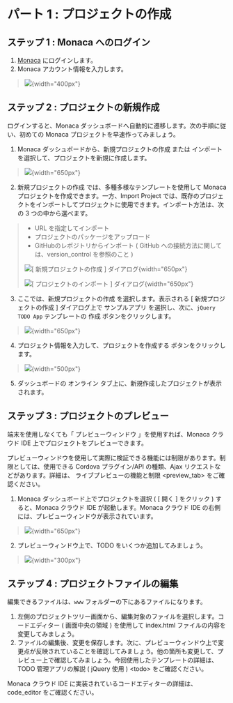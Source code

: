 パート 1 : プロジェクトの作成
=============================

ステップ 1 : Monaca へのログイン
--------------------------------

1.  [Monaca](https://monaca.mobi/ja/login) にログインします。
2.  Monaca アカウント情報を入力します。

> ![](images/starting_project/9.png){width="400px"}

ステップ 2 : プロジェクトの新規作成
-----------------------------------

ログインすると、Monaca
ダッシュボードへ自動的に遷移します。次の手順に従い、初めての Monaca
プロジェクトを早速作ってみましょう。

1.  Monaca ダッシュボードから、新規プロジェクトの作成 または インポート
    を選択して、プロジェクトを新規に作成します。

> ![](images/starting_project/1.png){width="650px"}

2.  新規プロジェクトの作成 では、多種多様なテンプレートを使用して Monaca
    プロジェクトを作成できます。一方、Import Project
    では、既存のプロジェクトをインポートしてプロジェクトに使用できます。インポート方法は、次の
    3 つの中から選べます。

> -   URL を指定してインポート
> -   プロジェクトのパッケージをアップロード
> -   GitHubのレポジトリからインポート ( GitHub
>     への接続方法に関しては、version\_control を参照のこと )
>
> ![\[ 新規プロジェクトの作成 \]
> ダイアログ](images/starting_project/10.png){width="650px"}
>
> ![\[ プロジェクトのインポート \]
> ダイアログ](images/starting_project/11.png){width="650px"}

3.  ここでは、新規プロジェクトの作成 を選択します。表示される \[
    新規プロジェクトの作成 \] ダイアログ上で サンプルアプリ
    を選択し、次に、`jQuery TODO App` テンプレートの 作成
    ボタンをクリックします。

> ![](images/starting_project/2.png){width="650px"}

4.  プロジェクト情報を入力して、プロジェクトを作成する
    ボタンをクリックします。

> ![](images/starting_project/3.png){width="500px"}

5.  ダッシュボードの オンライン
    タブ上に、新規作成したプロジェクトが表示されます。

ステップ 3 : プロジェクトのプレビュー
-------------------------------------

端末を使用しなくても「 プレビューウィンドウ 」を使用すれば、Monaca
クラウド IDE 上でプロジェクトをプレビューできます。

<div class="admonition note">

プレビューウィンドウを使用して実際に検証できる機能には制限があります。制限としては、使用できる
Cordova プラグイン/API の種類、Ajax リクエストなどがあります。詳細は、
ライブプレビューの機能と制限 &lt;preview\_tab&gt; をご確認ください。

</div>

1.  Monaca ダッシュボード上でプロジェクトを選択 ( \[ 開く \] をクリック
    ) すると、Monaca クラウド IDE が起動します。Monaca クラウド IDE
    の右側には、プレビューウィンドウが表示されています。

> ![](images/starting_project/5.png){width="650px"}

2.  プレビューウィンドウ上で、TODO をいくつか追加してみましょう。

> ![](images/starting_project/6.png){width="300px"}

ステップ 4 : プロジェクトファイルの編集
---------------------------------------

<div class="admonition note">

編集できるファイルは、`www` フォルダーの下にあるファイルになります。

</div>

1.  左側のプロジェクトツリー画面から、編集対象のファイルを選択します。コードエディター
    ( 画面中央の領域 ) を使用して index.html
    ファイルの内容を変更してみましょう。
2.  ファイルの編集後、変更を保存します。次に、プレビューウィンドウ上で変更点が反映されていることを確認してみましょう。他の箇所も変更して、プレビュー上で確認してみましょう。今回使用したテンプレートの詳細は、TODO 管理アプリの解説 ( jQuery 使用 ) &lt;todo&gt;
    をご確認ください。

<div class="admonition note">

Monaca クラウド IDE
に実装されているコードエディターの詳細は、code\_editor
をご確認ください。

</div>
